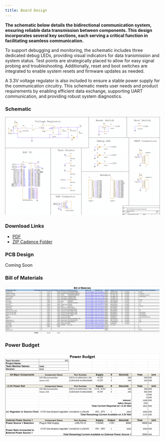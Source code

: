 ```yaml
---
title: Board Design
---
```


__The schematic below details the bidirectional communication system, ensuring reliable data transmission between components. This design incorporates several key sections, each serving a critical function in facilitating seamless communication.__

To support debugging and monitoring, the schematic includes three dedicated debug LEDs, providing visual indicators for data transmission and system status. Test points are strategically placed to allow for easy signal probing and troubleshooting. Additionally, reset and boot switches are integrated to enable system resets and firmware updates as needed.

A 3.3V voltage regulator is also included to ensure a stable power supply for the communication circuitry. This schematic meets user needs and product requirements by enabling efficient data exchange, supporting UART communication, and providing robust system diagnostics.

### __Schematic__


![Schematic Design](Schematic-Design.png)


### __Download Links__
- [PDF](EGR314-Schematic.pdf)
- [ZIP Cadence Folder](EGR-314-PRJT-CC.zip)


### __PCB Design__

Coming Soon

### __Bill of Materials__

![Bill of Materials](bom.png)

### __Power Budget__

![Power Budget](power-budget.png)
